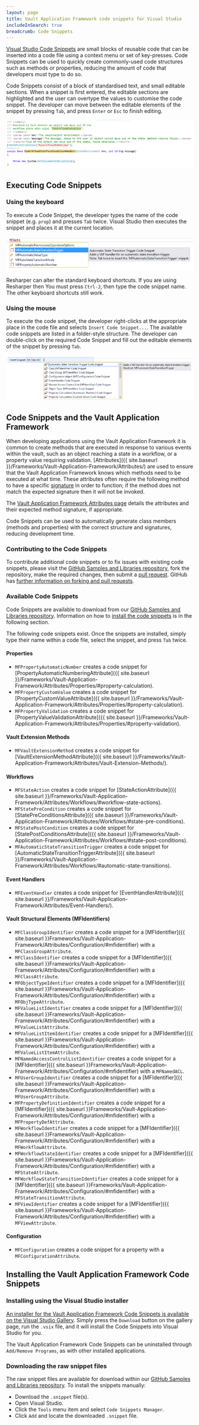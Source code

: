 ```yaml
---
layout: page
title: Vault Application Framework code snippets for Visual Studio
includeInSearch: true
breadcrumb: Code Snippets
---
```


[Visual Studio Code Snippets](https://msdn.microsoft.com/en-us/library/ms165392.aspx) are small blocks of reusable code that can be inserted into a code file using a context menu or set of key-presses.  Code Snippets can be used to quickly create commonly-used code structures such as methods or properties, reducing the amount of code that developers must type to do so.

Code Snippets consist of a block of standardised text, and small editable sections.  When a snippet is first entered, the editable sections are highlighted and the user can overtype the values to customise the code snippet.  The developer can move between the editable elements of the snippet by pressing `Tab`, and press `Enter` or `Esc` to finish editing.

![An example of a code snippet in 'Edit' mode](editable-code-snippet.png)

## Executing Code Snippets

### Using the keyboard

To execute a Code Snippet, the developer types the name of the code snippet (e.g. `prop`) and presses `Tab` twice.  Visual Studio then executes the snippet and places it at the current location.

![Inserting a code snippet using the keyboard](code-snippet-via-keyboard.png)

<p class="note warning">Resharper can alter the standard keyboard shortcuts.  If you are using Resharper then You must press <code class="highlighter-rouge">Ctrl-J</code>, then type the code snippet name.  The other keyboard shortcuts still work.</p>

### Using the mouse

To execute the code snippet, the developer right-clicks at the appropriate place in the code file and selects `Insert Code Snippet...`.  The available code snippets are listed in a folder-style structure.  The developer can double-click on the required Code Snippet and fill out the editable elements of the snippet by pressing `Tab`.

![Inserting a code snippet using the mouse](code-snippet-via-context-menu.png)

## Code Snippets and the Vault Application Framework

When developing applications using the Vault Application Framework it is common to create methods that are executed in response to various events within the vault, such as an object reaching a state in a workflow, or a property value requiring validation.  [Attributes]({{ site.baseurl }}/Frameworks/Vault-Application-Framework/Attributes/) are used to ensure that the Vault Application Framework knows which methods need to be executed at what time.  These attributes often require the following method to have a specific [signature](https://en.wikipedia.org/wiki/Type_signature#Method_signature) in order to function; if the method does not match the expected signature then it will not be invoked.

<p class="note">The <a href="{{ site.baseurl }}/Frameworks/Vault-Application-Framework/Attributes/">Vault Application Framework Attributes page</a> details the attributes and their expected method signature, if appropriate.</p>

Code Snippets can be used to automatically generate class members (methods and properties) with the correct structure and signatures, reducing development time.

### Contributing to the Code Snippets

To contribute additional code snippets or to fix issues with existing code snippets, please visit the [GitHub Samples and Libraries repository](https://github.com/M-Files/MFilesSamplesAndLibraries), fork the repository, make the required changes, then submit a [pull request](https://help.github.com/articles/about-pull-requests/).  GitHub has [further information on forking and pull requests](https://help.github.com/articles/creating-a-pull-request-from-a-fork/).

### Available Code Snippets

<p class="note">Code Snippets are available to download from our <a href="https://github.com/M-Files/MFilesSamplesAndLibraries/tree/master/Snippets/CSharp/M-Files%20VAF">GitHub Samples and Libraries repository</a>.  Information on how to <a href="#installing-the-vault-application-framework-code-snippets">install the code snippets</a> is in the following section.</p>

The following code snippets exist.  Once the snippets are installed, simply type their name within a code file, select the snippet, and press `Tab` twice.

#### Properties

* `MFPropertyAutomaticNumber` creates a code snippet for [PropertyAutomaticNumberingAttribute]({{ site.baseurl }}/Frameworks/Vault-Application-Framework/Attributes/Properties/#property-calculation).
* `MFPropertyCustomValue` creates a code snippet for [PropertyCustomValueAttribute]({{ site.baseurl }}/Frameworks/Vault-Application-Framework/Attributes/Properties/#property-calculation).
* `MFPropertyValidation` creates a code snippet for [PropertyValueValidationAttribute]({{ site.baseurl }}/Frameworks/Vault-Application-Framework/Attributes/Properties/#property-validation).

#### Vault Extension Methods

* `MFVaultExtensionMethod` creates a code snippet for [VaultExtensionMethodAttribute]({{ site.baseurl }}/Frameworks/Vault-Application-Framework/Attributes/Vault-Extension-Methods/).

#### Workflows

* `MFStateAction` creates a code snippet for [StateActionAttribute]({{ site.baseurl }}/Frameworks/Vault-Application-Framework/Attributes/Workflows/#workflow-state-actions).
* `MFStatePreCondition` creates a code snippet for [StatePreConditionsAttribute]({{ site.baseurl }}/Frameworks/Vault-Application-Framework/Attributes/Workflows/#state-pre-conditions).
* `MFStatePostCondition` creates a code snippet for [StatePostConditionsAttribute]({{ site.baseurl }}/Frameworks/Vault-Application-Framework/Attributes/Workflows/#state-post-conditions).
* `MFAutomaticStateTransitionTrigger` creates a code snippet for [AutomaticStateTransitionTriggerAttribute]({{ site.baseurl }}/Frameworks/Vault-Application-Framework/Attributes/Workflows/#automatic-state-transitions).

#### Event Handlers

* `MFEventHandler` creates a code snippet for [EventHandlerAttribute]({{ site.baseurl }}/Frameworks/Vault-Application-Framework/Attributes/Event-Handlers/).

#### Vault Structural Elements (MFIdentifiers)

* `MFClassGroupIdentifier` creates a code snippet for a [MFIdentifier]({{ site.baseurl }}Frameworks/Vault-Application-Framework/Attributes/Configuration/#mfidentifier) with a `MFClassGroupAttribute`.
* `MFClassIdentifier` creates a code snippet for a [MFIdentifier]({{ site.baseurl }}Frameworks/Vault-Application-Framework/Attributes/Configuration/#mfidentifier) with a `MFClassAttribute`.
* `MFObjectTypeIdentifier` creates a code snippet for a [MFIdentifier]({{ site.baseurl }}Frameworks/Vault-Application-Framework/Attributes/Configuration/#mfidentifier) with a `MFObjTypeAttribute`.
* `MFValueListIdentifier` creates a code snippet for a [MFIdentifier]({{ site.baseurl }}Frameworks/Vault-Application-Framework/Attributes/Configuration/#mfidentifier) with a `MFValueListAttribute`.
* `MFValueListItemIdentifier` creates a code snippet for a [MFIdentifier]({{ site.baseurl }}Frameworks/Vault-Application-Framework/Attributes/Configuration/#mfidentifier) with a `MFValueListItemAttribute`.
* `MFNamedAccessControlListIdentifier` creates a code snippet for a [MFIdentifier]({{ site.baseurl }}Frameworks/Vault-Application-Framework/Attributes/Configuration/#mfidentifier) with a `MFNamedACL`.
* `MFUserGroupIdentifier` creates a code snippet for a [MFIdentifier]({{ site.baseurl }}Frameworks/Vault-Application-Framework/Attributes/Configuration/#mfidentifier) with a `MFUserGroupAttribute`.
* `MFPropertyDefinitionIdentifier` creates a code snippet for a [MFIdentifier]({{ site.baseurl }}Frameworks/Vault-Application-Framework/Attributes/Configuration/#mfidentifier) with a `MFPropertyDefAttribute`.
* `MFWorkflowIdentifier` creates a code snippet for a [MFIdentifier]({{ site.baseurl }}Frameworks/Vault-Application-Framework/Attributes/Configuration/#mfidentifier) with a `MFWorkflowAttribute`.
* `MFWorkflowStateIdentifier` creates a code snippet for a [MFIdentifier]({{ site.baseurl }}Frameworks/Vault-Application-Framework/Attributes/Configuration/#mfidentifier) with a `MFStateAttribute`.
* `MFWorkflowStateTransitionIdentifier` creates a code snippet for a [MFIdentifier]({{ site.baseurl }}Frameworks/Vault-Application-Framework/Attributes/Configuration/#mfidentifier) with a `MFStateTransitionAttribute`.
* `MFViewIdentifier` creates a code snippet for a [MFIdentifier]({{ site.baseurl }}Frameworks/Vault-Application-Framework/Attributes/Configuration/#mfidentifier) with a `MFViewAttribute`.

#### Configuration

* `MFConfiguration` creates a code snippet for a property with a `MFConfigurationAttribute`.

## Installing the Vault Application Framework Code Snippets

### Installing using the Visual Studio installer

[An installer for the Vault Application Framework Code Snippets is available on the Visual Studio Gallery](#).  Simply press the `Download` button on the gallery page, run the `.vsix` file, and it will install the Code Snippets into Visual Studio for you.

<p class="note">The Vault Application Framework Code Snippets can be uninstalled through <code class="highlighter-rouge">Add/Remove Programs</code>, as with other installed applications.</p>

### Downloading the raw snippet files

The raw snippet files are available for download within our [GitHub Samples and Libraries repository](https://github.com/M-Files/MFilesSamplesAndLibraries/tree/master/Visual%20Studio%20Snippets/Vault%20Application%20Framework%20/Snippets/CSharp/M-Files%20VAF).  To install the snippets manually:

* Download the `.snippet` file(s).
* Open Visual Studio.
* Click the `Tools` menu item and select `Code Snippets Manager`.
* Click `Add` and locate the downloaded `.snippet` file.